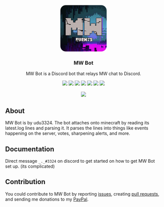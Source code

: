<p align="center">
  <img alt="MW Bot" src="https://github.com/udu3324/MW-Bot/blob/master/src/main/resources/icon.png?raw=true" width="150">
</p>

<h3 align="center">
  MW Bot
</h3>

<p align="center">
	  MW Bot is a Discord bot that relays MW chat to Discord.
</p>

<p align="center">
  <img src="https://img.shields.io/github/license/udu3324/MW-Bot">
  <img src="https://img.shields.io/github/issues/udu3324/MW-Bot">
  <img src="https://img.shields.io/github/issues-closed/udu3324/MW-Bot">
  <img src="https://img.shields.io/github/issues-pr/udu3324/MW-Bot">
  <img src="https://img.shields.io/github/issues-pr-closed/udu3324/MW-Bot">
  <img src="https://img.shields.io/github/forks/udu3324/MW-Bot?style=social">
  <img src="https://img.shields.io/github/stars/udu3324/MW-Bot?style=social">
  <br>
  <br>
  <a href=”https://discord.com/invite/WWEvMGUKhY”> <img src="https://img.shields.io/discord/863975877205032960?color=%235865F2&label=Discord&style=for-the-badge"> </a>
</p>

## About
MW Bot is by udu3324. The bot attaches onto minecraft by reading its latest.log lines and parsing it. It parses the lines
into things like events happening on the server, votes, sharpening alerts, and more.

## Documentation
Direct message `_._#3324` on discord to get started on how to get MW Bot set up. (its complicated)

## Contribution
You could contribute to MW Bot by reporting 
[issues](https://github.com/udu3324/clickerBoard/issues/new/choose), creating
[pull requests](https://github.com/udu3324/MW-Bot/compare), and sending me donations to my 
[PayPal](https://www.paypal.com/cgi-bin/webscr?cmd=_donations&business=6R3DMFCTT9KA2&item_name=Donations%20will%20be%20appreciated%20and%20will%20help%20me%20:%29&currency_code=USD&source=url).
